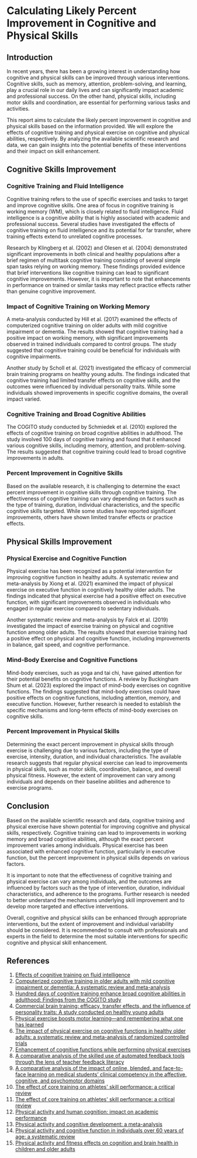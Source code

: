 # Calculating Likely Percent Improvement in Cognitive and Physical Skills

## Introduction

In recent years, there has been a growing interest in understanding how cognitive and physical skills can be improved through various interventions. Cognitive skills, such as memory, attention, problem-solving, and learning, play a crucial role in our daily lives and can significantly impact academic and professional success. On the other hand, physical skills, including motor skills and coordination, are essential for performing various tasks and activities.

This report aims to calculate the likely percent improvement in cognitive and physical skills based on the information provided. We will explore the effects of cognitive training and physical exercise on cognitive and physical abilities, respectively. By analyzing the available scientific research and data, we can gain insights into the potential benefits of these interventions and their impact on skill enhancement.

## Cognitive Skills Improvement

### Cognitive Training and Fluid Intelligence

Cognitive training refers to the use of specific exercises and tasks to target and improve cognitive skills. One area of focus in cognitive training is working memory (WM), which is closely related to fluid intelligence. Fluid intelligence is a cognitive ability that is highly associated with academic and professional success. Several studies have investigated the effects of cognitive training on fluid intelligence and its potential for far transfer, where training effects extend to unrelated cognitive processes.

Research by Klingberg et al. (2002) and Olesen et al. (2004) demonstrated significant improvements in both clinical and healthy populations after a brief regimen of multitask cognitive training consisting of several simple span tasks relying on working memory. These findings provided evidence that brief interventions like cognitive training can lead to significant cognitive improvements. However, it is important to note that enhancements in performance on trained or similar tasks may reflect practice effects rather than genuine cognitive improvement.

### Impact of Cognitive Training on Working Memory

A meta-analysis conducted by Hill et al. (2017) examined the effects of computerized cognitive training on older adults with mild cognitive impairment or dementia. The results showed that cognitive training had a positive impact on working memory, with significant improvements observed in trained individuals compared to control groups. The study suggested that cognitive training could be beneficial for individuals with cognitive impairments.

Another study by Scholl et al. (2021) investigated the efficacy of commercial brain training programs on healthy young adults. The findings indicated that cognitive training had limited transfer effects on cognitive skills, and the outcomes were influenced by individual personality traits. While some individuals showed improvements in specific cognitive domains, the overall impact varied.

### Cognitive Training and Broad Cognitive Abilities

The COGITO study conducted by Schmiedek et al. (2010) explored the effects of cognitive training on broad cognitive abilities in adulthood. The study involved 100 days of cognitive training and found that it enhanced various cognitive skills, including memory, attention, and problem-solving. The results suggested that cognitive training could lead to broad cognitive improvements in adults.

### Percent Improvement in Cognitive Skills

Based on the available research, it is challenging to determine the exact percent improvement in cognitive skills through cognitive training. The effectiveness of cognitive training can vary depending on factors such as the type of training, duration, individual characteristics, and the specific cognitive skills targeted. While some studies have reported significant improvements, others have shown limited transfer effects or practice effects.

## Physical Skills Improvement

### Physical Exercise and Cognitive Function

Physical exercise has been recognized as a potential intervention for improving cognitive function in healthy adults. A systematic review and meta-analysis by Xiong et al. (2021) examined the impact of physical exercise on executive function in cognitively healthy older adults. The findings indicated that physical exercise had a positive effect on executive function, with significant improvements observed in individuals who engaged in regular exercise compared to sedentary individuals.

Another systematic review and meta-analysis by Falck et al. (2019) investigated the impact of exercise training on physical and cognitive function among older adults. The results showed that exercise training had a positive effect on physical and cognitive function, including improvements in balance, gait speed, and cognitive performance.

### Mind-Body Exercise and Cognitive Functions

Mind-body exercises, such as yoga and tai chi, have gained attention for their potential benefits on cognitive functions. A review by Buckingham Shum et al. (2023) explored the impact of mind-body exercises on cognitive functions. The findings suggested that mind-body exercises could have positive effects on cognitive functions, including attention, memory, and executive function. However, further research is needed to establish the specific mechanisms and long-term effects of mind-body exercises on cognitive skills.

### Percent Improvement in Physical Skills

Determining the exact percent improvement in physical skills through exercise is challenging due to various factors, including the type of exercise, intensity, duration, and individual characteristics. The available research suggests that regular physical exercise can lead to improvements in physical skills, such as motor skills, coordination, balance, and overall physical fitness. However, the extent of improvement can vary among individuals and depends on their baseline abilities and adherence to exercise programs.

## Conclusion

Based on the available scientific research and data, cognitive training and physical exercise have shown potential for improving cognitive and physical skills, respectively. Cognitive training can lead to improvements in working memory and broad cognitive abilities, although the exact percent improvement varies among individuals. Physical exercise has been associated with enhanced cognitive function, particularly in executive function, but the percent improvement in physical skills depends on various factors.

It is important to note that the effectiveness of cognitive training and physical exercise can vary among individuals, and the outcomes are influenced by factors such as the type of intervention, duration, individual characteristics, and adherence to the programs. Further research is needed to better understand the mechanisms underlying skill improvement and to develop more targeted and effective interventions.

Overall, cognitive and physical skills can be enhanced through appropriate interventions, but the extent of improvement and individual variability should be considered. It is recommended to consult with professionals and experts in the field to determine the most suitable interventions for specific cognitive and physical skill enhancement.

## References

1. [Effects of cognitive training on fluid intelligence](https://link.springer.com/article/10.3758/s13423-024-02466-8)
2. [Computerized cognitive training in older adults with mild cognitive impairment or dementia: A systematic review and meta-analysis](https://link.springer.com/article/10.3758/s13423-024-02466-8)
3. [Hundred days of cognitive training enhance broad cognitive abilities in adulthood: Findings from the COGITO study](https://www.frontiersin.org/articles/10.3389/fnagi.2010.00027/full)
4. [Commercial brain training: efficacy, transfer effects, and the influence of personality traits: A study conducted on healthy young adults](https://www.mdpi.com/2076-3425/11/8/1083)
5. [Physical exercise boosts motor learning—and remembering what one has learned](https://medicalxpress.com/news/2024-01-physical-boosts-motor.html)
6. [The impact of physical exercise on cognitive functions in healthy older adults: a systematic review and meta-analysis of randomized controlled trials](https://link.springer.com/article/10.1186/s11556-023-00325-4)
7. [Enhancement of cognitive functions while performing physical exercises](https://www.ncbi.nlm.nih.gov/pmc/articles/PMC8534220/)
8. [A comparative analysis of the skilled use of automated feedback tools through the lens of teacher feedback literacy](https://educationaltechnologyjournal.springeropen.com/articles/10.1186/s41239-023-00410-9)
9. [A comparative analysis of the impact of online, blended, and face-to-face learning on medical students’ clinical competency in the affective, cognitive, and psychomotor domains](https://bmcmededuc.biomedcentral.com/articles/10.1186/s12909-022-03777-x)
10. [The effect of core training on athletes' skill performance: a critical review](https://www.ncbi.nlm.nih.gov/pmc/articles/PMC9227831/)
11. [The effect of core training on athletes' skill performance: a critical review](https://www.frontiersin.org/articles/10.3389/fphys.2022.915259/full)
12. [Physical activity and human cognition: impact on academic performance](https://www.ncbi.nlm.nih.gov/pmc/articles/PMC3951958/)
13. [Physical activity and cognitive development: a meta-analysis](https://www.ncbi.nlm.nih.gov/pmc/articles/PMC5745693/)
14. [Physical activity and cognitive function in individuals over 60 years of age: a systematic review](https://www.ncbi.nlm.nih.gov/pmc/articles/PMC9680266/)
15. [Physical activity and fitness effects on cognition and brain health in children and older adults](https://alzres.biomedcentral.com/articles/10.1186/s13195-021-00774-y)